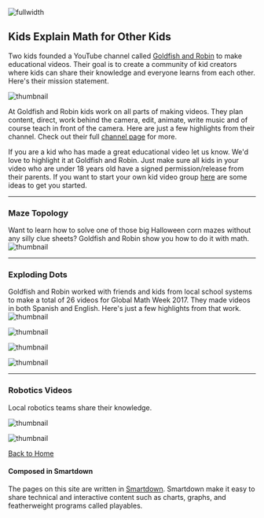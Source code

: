 ![fullwidth](https://gist.githubusercontent.com/wildthinkslaboratory/ac98c0bb68ccf7528dc39fa1922d2bdb/raw/7f5b396d56cbb06748ebcc6fda251d6a10260a0d/banner2.png)

## Kids Explain Math for Other Kids

Two kids founded a YouTube channel called [Goldfish and Robin](https://www.youtube.com/channel/UCciX2VHmW7Ix_FVWQ_u4RwQ) to make educational videos.  Their goal is to create a community of kid creators where kids can share their knowledge and everyone learns from each other.  Here's their mission statement.

![thumbnail](https://www.youtube.com/watch?v=ZOYmNwIrGPI)



At Goldfish and Robin kids work on all parts of making videos.  They plan content, direct, work behind the camera, edit, animate, write music and of course teach in front of the camera.  Here are just a few highlights from their channel.  Check out their full [channel page](https://www.youtube.com/channel/UCciX2VHmW7Ix_FVWQ_u4RwQ) for more.

If you are a kid who has made a great educational video let us know.  We'd love to highlight it at Goldfish and Robin.  Just make sure all kids in your video who are under 18 years old have a signed permission/release from their parents.   If you want to start your own kid video group [here](https://wildthinksblog.wordpress.com) are some ideas to get you started.



---

### Maze Topology 

Want to learn how to solve one of those big Halloween corn mazes without any silly clue sheets?  Goldfish and Robin show you how to do it with math.
![thumbnail](https://www.youtube.com/watch?v=eQYLL7XnM-4)

---

### Exploding Dots 

Goldfish and Robin worked with friends and kids from local school systems to make a total of 26 videos for Global Math Week 2017.  They made videos in both Spanish and English.  Here's just a few highlights from that work.
![thumbnail](https://www.youtube.com/watch?v=jCBwHGtEV5M)


![thumbnail](https://www.youtube.com/watch?v=MezV4A_jsTA)


![thumbnail](https://www.youtube.com/watch?v=9Xy-Bbzvlls)


![thumbnail](https://www.youtube.com/watch?v=0chOl7JnYSQ)

---

### Robotics Videos

Local robotics teams share their knowledge.

![thumbnail](https://www.youtube.com/watch?v=yvGqmgsHjUw)


![thumbnail](https://www.youtube.com/watch?v=ozY_E9nDGUs)


[Back to Home](:@Home)

#### Composed in Smartdown 

The pages on this site are written in [Smartdown](https://smartdown.site). Smartdown make it easy to share technical and interactive content such as charts, graphs, and featherweight programs called playables.  


